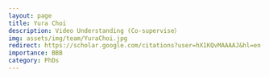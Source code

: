 ```yaml
---
layout: page
title: Yura Choi
description: Video Understanding (Co-supervise）
img: assets/img/team/YuraChoi.jpg
redirect: https://scholar.google.com/citations?user=hX1KQvMAAAAJ&hl=en
importance: BBB
category: PhDs
---
```

